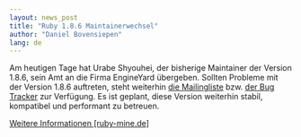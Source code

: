 ```yaml
---
layout: news_post
title: "Ruby 1.8.6 Maintainerwechsel"
author: "Daniel Bovensiepen"
lang: de
---
```


Am heutigen Tage hat Urabe Shyouhei, der bisherige Maintainer der
Version 1.8.6, sein Amt an die Firma EngineYard übergeben. Sollten
Probleme mit der Version 1.8.6 auftreten, steht weiterhin [die
Mailingliste][1] bzw. [der Bug Tracker][2] zur Verfügung. Es ist
geplant, diese Version weiterhin stabil, kompatibel und performant zu
betreuen.

[Weitere Informationen \[ruby-mine.de\]][3]



[1]: http://www.ruby-lang.org/de/community/mailing-lists/ 
[2]: http://redmine.ruby-lang.org/ 
[3]: http://www.ruby-mine.de/2009/5/22/maintainerwechsel-bei-ruby-1-8-6 
